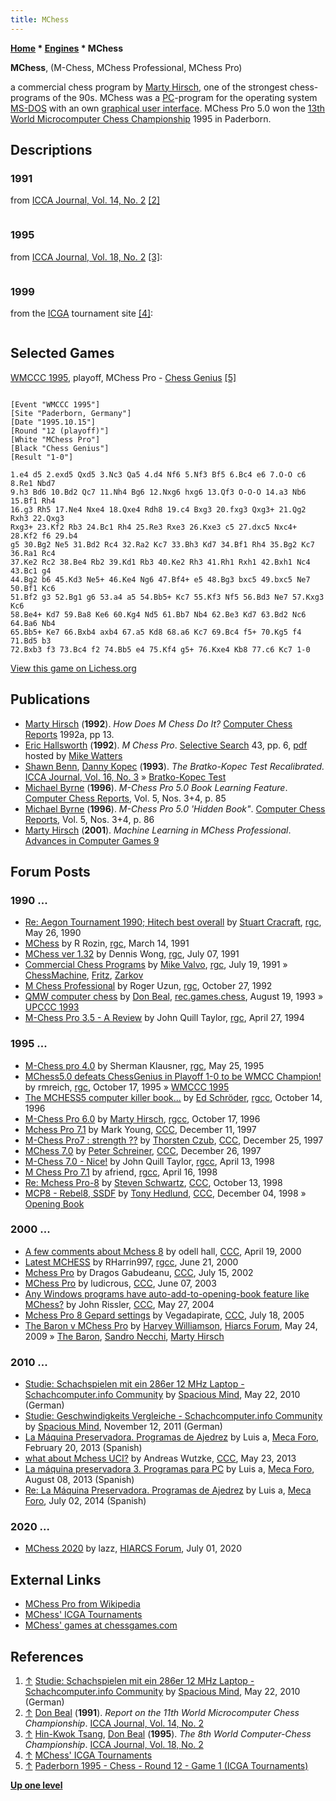 ```yaml
---
title: MChess
---
```

**[Home](Home "Home") \* [Engines](Engines "Engines") \* MChess**


**MChess**, (M-Chess, MChess Professional, MChess Pro)   

a commercial chess program by [Marty Hirsch](Marty_Hirsch "Marty Hirsch"), one of the strongest chess-programs of the 90s. MChess was a [PC](IBM_PC "IBM PC")-program for the operating system [MS-DOS](MS-DOS "MS-DOS") with an own [graphical user interface](GUI "GUI"). MChess Pro 5.0 won the [13th World Microcomputer Chess Championship](WMCCC_1995 "WMCCC 1995") 1995 in Paderborn.



## Descriptions


### 1991


from [ICCA Journal, Vol. 14, No. 2](ICGA_Journal#14_2 "ICGA Journal") <a id="cite-note-2" href="#cite-ref-2">[2]</a>




```C++Written by Marty Hirsch, an expert [IBM-PC](IBM_PC "IBM PC") programmer previously known for a program called [AI-Chess](AI_Chess "AI Chess"), M-Chess is a new program that has taken 3 man-years to develop. By means of logical switches in the [evaluator](Evaluation "Evaluation"), the program dynamically selects a set of heuristics depending on the [type of position](Game_Phases "Game Phases") (early [opening](Opening "Opening"), late opening, early [middle game](Middlegame "Middlegame"), late middle game, [endgame](Endgame "Endgame"), several specific endgames). [Development](Development "Development") is stressed in the opening, [king safety](King_Safety "King Safety") and [mobility](Mobility "Mobility") in the middle game, and [passed pawns](Passed_Pawn "Passed Pawn") and an [active king](King_Centralization "King Centralization") in the endgame. A [small hash table](Pawn_Hash_Table "Pawn Hash Table") is used for [pawn-structure](Pawn_Structure "Pawn Structure") evaluation. Positional evaluation can exceed the value of a pawn. The [search](Search "Search") techniques include [check extensions](Check_Extensions "Check Extensions") and [capture extensions](Capture_Extensions "Capture Extensions"), but no [singular extensions](Singular_Extensions "Singular Extensions"). The [main hash table](Transposition_Table "Transposition Table") is only used during the full-width portion of the search and does not record the [best move](Best_Move "Best Move") from previous [iterations](Iterative_Deepening "Iterative Deepening"). [Move ordering](Move_Ordering "Move Ordering") is obtained from the [principal variation](Principal_Variation "Principal Variation") and a modified [history heuristic](History_Heuristic "History Heuristic"). 

```

### 1995


from [ICCA Journal, Vol. 18, No. 2](ICGA_Journal#14_2 "ICGA Journal") <a id="cite-note-3" href="#cite-ref-3">[3]</a>:




```C++M-Chess Professional is a chess program for PCs by Martin Hirsch. It won the title of [ICCA's](ICCA "ICCA") World Personal Computer Chess Champion [1991/92](WMCCC_1991 "WMCCC 1991"). Previous versions of M-Chess achieved a numerous honours including best computer at [Aegon 1991](Aegon_1991 "Aegon 1991"), second place in the [ACM tournament in 1991](ACM_1991 "ACM 1991") and first place in the [Uniform Platform Computer Chess Championship in 1992](UPCCC_1992 "UPCCC 1992"). M-Chess Professional has an unusual design that attempts to emulate the style of a strong human player by using complex [pattern recognition](Pattern_Recognition "Pattern Recognition"), emphasizing positional aspects and having precise knowledge of a number of endgames, while being tactically powerful. M-Chess Professional is commercially available with a excellent [interface](GUI "GUI") and an extensive set of features. It is currently ranked second in the [Swedish Computer Rating List](SSDF "SSDF") . 

```

### 1999


from the [ICGA](ICGA "ICGA") tournament site <a id="cite-note-4" href="#cite-ref-4">[4]</a>:




```C++This is the latest version of MChess Professional which has many computer chess achievements including First Place in the 1995 World Microcomputer Championship and beating three grandmasters in one event at Aegon, 1995. This program uses comprehensive evaluations, and unique algorithms to detect long-range tactics. It has a dynamic playing style and is known for its exciting play and excellent results against strong human opponents. 

```

## Selected Games


[WMCCC 1995](WMCCC_1995 "WMCCC 1995"), playoff, MChess Pro - [Chess Genius](Chess_Genius "Chess Genius") <a id="cite-note-5" href="#cite-ref-5">[5]</a>




```

[Event "WMCCC 1995"]
[Site "Paderborn, Germany"]
[Date "1995.10.15"]
[Round "12 (playoff)"]
[White "MChess Pro"]
[Black "Chess Genius"]
[Result "1-0"]

1.e4 d5 2.exd5 Qxd5 3.Nc3 Qa5 4.d4 Nf6 5.Nf3 Bf5 6.Bc4 e6 7.O-O c6 8.Re1 Nbd7
9.h3 Bd6 10.Bd2 Qc7 11.Nh4 Bg6 12.Nxg6 hxg6 13.Qf3 O-O-O 14.a3 Nb6 15.Bf1 Rh4 
16.g3 Rh5 17.Ne4 Nxe4 18.Qxe4 Rdh8 19.c4 Bxg3 20.fxg3 Qxg3+ 21.Qg2 Rxh3 22.Qxg3 
Rxg3+ 23.Kf2 Rb3 24.Bc1 Rh4 25.Re3 Rxe3 26.Kxe3 c5 27.dxc5 Nxc4+ 28.Kf2 f6 29.b4 
g5 30.Bg2 Ne5 31.Bd2 Rc4 32.Ra2 Kc7 33.Bh3 Kd7 34.Bf1 Rh4 35.Bg2 Kc7 36.Ra1 Rc4 
37.Ke2 Rc2 38.Be4 Rb2 39.Kd1 Rb3 40.Ke2 Rh3 41.Rh1 Rxh1 42.Bxh1 Nc4 43.Bc1 g4 
44.Bg2 b6 45.Kd3 Ne5+ 46.Ke4 Ng6 47.Bf4+ e5 48.Bg3 bxc5 49.bxc5 Ne7 50.Bf1 Kc6 
51.Bf2 g3 52.Bg1 g6 53.a4 a5 54.Bb5+ Kc7 55.Kf3 Nf5 56.Bd3 Ne7 57.Kxg3 Kc6 
58.Be4+ Kd7 59.Ba8 Ke6 60.Kg4 Nd5 61.Bb7 Nb4 62.Be3 Kd7 63.Bd2 Nc6 64.Ba6 Nb4 
65.Bb5+ Ke7 66.Bxb4 axb4 67.a5 Kd8 68.a6 Kc7 69.Bc4 f5+ 70.Kg5 f4 71.Bd5 b3 
72.Bxb3 f3 73.Bc4 f2 74.Bb5 e4 75.Kf4 g5+ 76.Kxe4 Kb8 77.c6 Kc7 1-0 

```

[View this game on Lichess.org](https://lichess.org/jQnPm7iX)



## Publications


* [Marty Hirsch](Marty_Hirsch "Marty Hirsch") (**1992**). *How Does M Chess Do It?* [Computer Chess Reports](Computer_Chess_Reports "Computer Chess Reports") 1992a, pp 13.
* [Eric Hallsworth](Eric_Hallsworth "Eric Hallsworth") (**1992**). *M Chess Pro*. [Selective Search](Selective_Search "Selective Search") 43, pp. 6, [pdf](http://www.chesscomputeruk.com/SS_43.pdf) hosted by [Mike Watters](Mike_Watters "Mike Watters")
* [Shawn Benn](Shawn_Benn "Shawn Benn"), [Danny Kopec](Danny_Kopec "Danny Kopec") (**1993**). *The Bratko-Kopec Test Recalibrated.* [ICCA Journal, Vol. 16, No. 3](ICGA_Journal#16_3 "ICGA Journal") » [Bratko-Kopec Test](Bratko-Kopec_Test "Bratko-Kopec Test")
* [Michael Byrne](Michael_Byrne "Michael Byrne") (**1996**). *M-Chess Pro 5.0 Book Learning Feature*. [Computer Chess Reports](Computer_Chess_Reports "Computer Chess Reports"), Vol. 5, Nos. 3+4, p. 85
* [Michael Byrne](Michael_Byrne "Michael Byrne") (**1996**). *M-Chess Pro 5.0 'Hidden Book"*. [Computer Chess Reports](Computer_Chess_Reports "Computer Chess Reports"), Vol. 5, Nos. 3+4, p. 86
* [Marty Hirsch](Marty_Hirsch "Marty Hirsch") (**2001**). *Machine Learning in MChess Professional*. [Advances in Computer Games 9](Advances_in_Computer_Games_9 "Advances in Computer Games 9")


## Forum Posts


### 1990 ...


* [Re: Aegon Tournament 1990; Hitech best overall](https://groups.google.com/d/msg/rec.games.chess/RXQGrtdw9r4/Q5UWzY4SLNAJ) by [Stuart Cracraft](Stuart_Cracraft "Stuart Cracraft"), [rgc](Computer_Chess_Forums "Computer Chess Forums"), May 26, 1990
* [MChess](https://groups.google.com/d/msg/rec.games.chess/IBGs7kFcocM/oXKUj81KjoUJ) by R Rozin, [rgc](Computer_Chess_Forums "Computer Chess Forums"), March 14, 1991
* [MChess ver 1.32](https://groups.google.com/d/msg/rec.games.chess/APB2HexJG-8/tb76R2Om2JsJ) by Dennis Wong, [rgc](Computer_Chess_Forums "Computer Chess Forums"), July 07, 1991
* [Commercial Chess Programs](https://groups.google.com/d/msg/rec.games.chess/ppLgYSEF5k8/YCTdbmKwNTkJ) by [Mike Valvo](Michael_Valvo "Michael Valvo"), [rgc](Computer_Chess_Forums "Computer Chess Forums"), July 19, 1991 » [ChessMachine](ChessMachine "ChessMachine"), [Fritz](Fritz "Fritz"), [Zarkov](Zarkov "Zarkov")
* [M Chess Professional](https://groups.google.com/d/msg/rec.games.chess/zxBmEp87Urc/lSMzx5pIhccJ) by Roger Uzun, [rgc](Computer_Chess_Forums "Computer Chess Forums"), October 27, 1992
* [QMW computer chess](http://groups.google.com/group/rec.games.chess/browse_frm/thread/51267e26536fa912) by [Don Beal](Don_Beal "Don Beal"), [rec.games.chess](Computer_Chess_Forums "Computer Chess Forums"), August 19, 1993 » [UPCCC 1993](UPCCC_1993 "UPCCC 1993")
* [M-Chess Pro 3.5 - A Review](https://groups.google.com/d/msg/rec.games.chess/65QHmXFoDU0/WVF1A07UDwsJ) by John Quill Taylor, [rgc](Computer_Chess_Forums "Computer Chess Forums"), April 27, 1994


### 1995 ...


* [M-Chess pro 4.0](https://groups.google.com/d/msg/rec.games.chess/4brNw8U2R6k/b_tiVMw19DAJ) by Sherman Klausner, [rgc](Computer_Chess_Forums "Computer Chess Forums"), May 25, 1995
* [MChess5.0 defeats ChessGenius in Playoff 1-0 to be WMCC Champion!](https://groups.google.com/d/msg/rec.games.chess.computer/sJcdNigWKZ8/KQIU1AwLztsJ) by rmreich, [rgc](Computer_Chess_Forums "Computer Chess Forums"), October 17, 1995 » [WMCCC 1995](WMCCC_1995 "WMCCC 1995")
* [The MCHESS5 computer killer book...](https://groups.google.com/d/msg/rec.games.chess.computer/ZWQ5ZwvXx_s/gH6hyM2YbkMJ) by [Ed Schröder](Ed_Schroder "Ed Schroder"), [rgcc](Computer_Chess_Forums "Computer Chess Forums"), October 14, 1996
* [M-Chess Pro 6.0](https://groups.google.com/d/msg/rec.games.chess.computer/LN4AMZzpvJE/SLrns-Z7PiAJ) by [Marty Hirsch](Marty_Hirsch "Marty Hirsch"), [rgcc](Computer_Chess_Forums "Computer Chess Forums"), October 17, 1996
* [Mchess Pro 7.1](https://www.stmintz.com/ccc/index.php?id=12904) by Mark Young, [CCC](CCC "CCC"), December 11, 1997
* [M-Chess Pro7 : strength ??](https://www.stmintz.com/ccc/index.php?id=13263) by [Thorsten Czub](Thorsten_Czub "Thorsten Czub"), [CCC](CCC "CCC"), December 25, 1997
* [MChess 7.0](https://www.stmintz.com/ccc/index.php?id=13336) by [Peter Schreiner](Peter_Schreiner "Peter Schreiner"), [CCC](CCC "CCC"), December 26, 1997
* [M-Chess 7.0 - Nice!](https://groups.google.com/d/msg/rec.games.chess.computer/aEdUp3Chjk0/TL46OhmwJn4J) by John Quill Taylor, [rgcc](Computer_Chess_Forums "Computer Chess Forums"), April 13, 1998
* [M Chess Pro 7.1](https://groups.google.com/d/msg/rec.games.chess.computer/stpmxP_gYLw/Zy9sPdjwVG0J) by afriend, [rgcc](Computer_Chess_Forums "Computer Chess Forums"), April 16, 1998
* [Re: Mchess Pro-8](https://www.stmintz.com/ccc/index.php?id=29457) by [Steven Schwartz](Steven_Schwartz "Steven Schwartz"), [CCC](CCC "CCC"), October 13, 1998
* [MCP8 - Rebel8, SSDF](https://www.stmintz.com/ccc/index.php?id=34711) by [Tony Hedlund](Tony_Hedlund "Tony Hedlund"), [CCC](CCC "CCC"), December 04, 1998 » [Opening Book](Opening_Book "Opening Book")


### 2000 ...


* [A few comments about Mchess 8](https://www.stmintz.com/ccc/index.php?id=106795) by odell hall, [CCC](CCC "CCC"), April 19, 2000
* [Latest MCHESS](https://groups.google.com/d/msg/rec.games.chess.computer/HL5Iba63iAw/wa8doO93BCAJ) by RHarrin997, [rgcc](Computer_Chess_Forums "Computer Chess Forums"), June 21, 2000
* [Mchess Pro](https://www.stmintz.com/ccc/index.php?id=240494) by Dragos Gabudeanu, [CCC](CCC "CCC"), July 15, 2002
* [MChess Pro](https://www.stmintz.com/ccc/index.php?id=299714) by ludicrous, [CCC](CCC "CCC"), June 07, 2003
* [Any Windows programs have auto-add-to-opening-book feature like MChess?](https://www.stmintz.com/ccc/index.php?id=367526) by John Rissler, [CCC](CCC "CCC"), May 27, 2004
* [Mchess Pro 8 Gepard settings](https://www.stmintz.com/ccc/index.php?id=437404) by Vegadapirate, [CCC](CCC "CCC"), July 18, 2005
* [The Baron v MChess Pro](http://www.hiarcs.net/forums/viewtopic.php?t=2399) by [Harvey Williamson](Harvey_Williamson "Harvey Williamson"), [Hiarcs Forum](Computer_Chess_Forums "Computer Chess Forums"), May 24, 2009 » [The Baron](The_Baron "The Baron"), [Sandro Necchi](Sandro_Necchi "Sandro Necchi"), [Marty Hirsch](Marty_Hirsch "Marty Hirsch")


### 2010 ...


* [Studie: Schachspielen mit ein 286er 12 MHz Laptop - Schachcomputer.info Community](http://www.schachcomputer.info/forum/showthread.php?t=3531) by [Spacious Mind](The_Spacious_Mind "The Spacious Mind"), May 22, 2010 (German)
* [Studie: Geschwindigkeits Vergleiche - Schachcomputer.info Community](http://www.schachcomputer.info/forum/f10/geschwindigkeits-vergleiche-4059.html) by [Spacious Mind](The_Spacious_Mind "The Spacious Mind"), November 12, 2011 (German)
* [La Máquina Preservadora. Programas de Ajedrez](http://www.foro.meca-web.es/viewtopic.php?f=9&t=72) by Luis a, [Meca Foro](Computer_Chess_Forums "Computer Chess Forums"), February 20, 2013 (Spanish)
* [what about Mchess UCI?](http://www.talkchess.com/forum/viewtopic.php?t=48087) by Andreas Wutzke, [CCC](CCC "CCC"), May 23, 2013
* [La máquina preservadora 3. Programas para PC](http://www.foro.meca-web.es/viewtopic.php?f=9&t=72&start=30#p2512) by Luis a, [Meca Foro](Computer_Chess_Forums "Computer Chess Forums"), August 08, 2013 (Spanish)
* [Re: La Máquina Preservadora. Programas de Ajedrez](http://www.foro.meca-web.es/viewtopic.php?f=9&t=72&start=40#p4977) by Luis a, [Meca Foro](Computer_Chess_Forums "Computer Chess Forums"), July 02, 2014 (Spanish)


### 2020 ...


* [MChess 2020](https://www.hiarcs.net/forums/viewtopic.php?t=10045) by lazz, [HIARCS Forum](Computer_Chess_Forums "Computer Chess Forums"), July 01, 2020


## External Links


* [MChess Pro from Wikipedia](https://en.wikipedia.org/wiki/MChess_Pro)
* [MChess' ICGA Tournaments](https://www.game-ai-forum.org/icga-tournaments/program.php?id=38)
* [MChess' games at chessgames.com](http://www.chessgames.com/perl/ezsearch.pl?search=MChess)


## References


1. <a id="cite-ref-1" href="#cite-note-1">↑</a> [Studie: Schachspielen mit ein 286er 12 MHz Laptop - Schachcomputer.info Community](http://www.schachcomputer.info/forum/showthread.php?t=3531) by [Spacious Mind](The_Spacious_Mind "The Spacious Mind"), May 22, 2010 (German)
2. <a id="cite-ref-2" href="#cite-note-2">↑</a> [Don Beal](Don_Beal "Don Beal") (**1991**). *Report on the 11th World Microcomputer Chess Championship*. [ICCA Journal, Vol. 14, No. 2](ICGA_Journal#14_2 "ICGA Journal")
3. <a id="cite-ref-3" href="#cite-note-3">↑</a> [Hin-Kwok Tsang](http://www.ece.ust.hk/~eetsang/), [Don Beal](Don_Beal "Don Beal") (**1995**). *The 8th World Computer-Chess Championship*. [ICCA Journal, Vol. 18, No. 2](ICGA_Journal#14_2 "ICGA Journal")
4. <a id="cite-ref-4" href="#cite-note-4">↑</a> [MChess' ICGA Tournaments](https://www.game-ai-forum.org/icga-tournaments/program.php?id=38)
5. <a id="cite-ref-5" href="#cite-note-5">↑</a> [Paderborn 1995 - Chess - Round 12 - Game 1 (ICGA Tournaments)](https://www.game-ai-forum.org/icga-tournaments/round.php?tournament=56&round=12&id=1)

**[Up one level](Engines "Engines")**







 

